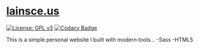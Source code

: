# [lainsce.us](https://lainsce.us)
[![License: GPL v3](https://img.shields.io/badge/License-GPL%20v3-blue.svg)](http://www.gnu.org/licenses/gpl-3.0)
[![Codacy Badge](https://api.codacy.com/project/badge/Grade/f4ffa0ec760545b795123dd66303f1af)](https://www.codacy.com/app/lainsce/lainsce.github.io?utm_source=github.com&amp;utm_medium=referral&amp;utm_content=lainsce/lainsce.github.io&amp;utm_campaign=Badge_Grade)

This is a simple personal website I built with modern tools...
-Sass
-HTML5
